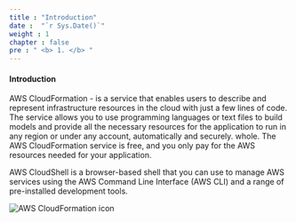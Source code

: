 ```yaml
---
title : "Introduction"
date :  "`r Sys.Date()`" 
weight : 1 
chapter : false
pre : " <b> 1. </b> "
---
```


#### Introduction

AWS CloudFormation - is a service that enables users to describe and represent infrastructure resources in the cloud with just a few lines of code. The service allows you to use programming languages ​​or text files to build models and provide all the necessary resources for the application to run in any region or under any account, automatically and securely. whole. The AWS CloudFormation service is free, and you only pay for the AWS resources needed for your application.

AWS CloudShell is a browser-based shell that you can use to manage AWS services using the AWS Command Line Interface (AWS CLI) and a range of pre-installed development tools.

![AWS CloudFormation icon](/images/AWS_CloudFormation_icon.svg?height=150px)
